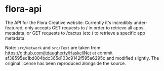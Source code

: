 # flora-api

The API for the Flora Creative website.  Currently it's incredibly under-featured, only accepts GET requests
to / in order to retrieve all apps metadata, or GET requests to /cactus (etc.) to retrieve a specific app metadata.

Note:
`src/Network` and `src/Text` are taken from https://github.com/jtdaugherty/HaskellNet at commit
af38595ec1bd804bdc365d103c9142f595e6295c and modified slightly. The original license has been
reproduced alongside the source.

